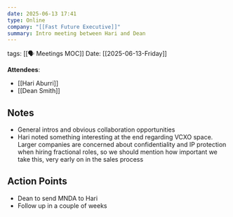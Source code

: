 ```yaml
---
date: 2025-06-13 17:41
type: Online
company: "[[Fast Future Executive]]"
summary: Intro meeting between Hari and Dean
---
```

tags: [[🗣️ Meetings MOC]]
Date: [[2025-06-13-Friday]]

**Attendees**: 
- [[Hari Aburri]]
- [[Dean Smith]]

## Notes
- General intros and obvious collaboration opportunities
- Hari noted something interesting at the end regarding VCXO space. Larger companies are concerned about confidentiality and IP protection when hiring fractional roles, so we should mention how important we take this, very early on in the sales process 

## Action Points
- Dean to send MNDA to Hari
- Follow up in a couple of weeks

